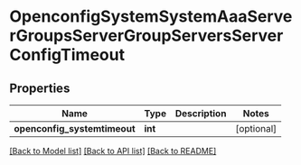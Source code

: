 # OpenconfigSystemSystemAaaServerGroupsServerGroupServersServerConfigTimeout

## Properties
Name | Type | Description | Notes
------------ | ------------- | ------------- | -------------
**openconfig_systemtimeout** | **int** |  | [optional] 

[[Back to Model list]](../README.md#documentation-for-models) [[Back to API list]](../README.md#documentation-for-api-endpoints) [[Back to README]](../README.md)


